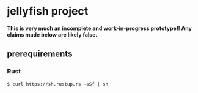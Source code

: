 # jellyfish project

**This is very much an incomplete and work-in-progress prototype!! Any claims made below are likely false.**

## prerequirements

### Rust

```console
$ curl https://sh.rustup.rs -sSf | sh
```

